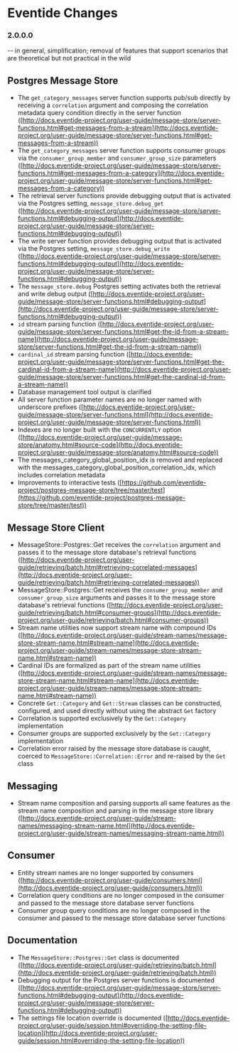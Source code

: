 # Eventide Changes

### 2.0.0.0

-- in general, simplification; removal of features that support scenarios that are theoretical but not practical in the wild


## Postgres Message Store

- The `get_category_messages` server function supports pub/sub directly by receiving a `correlation` argument and composing the correlation metadata query condition directly in the server function ([http://docs.eventide-project.org/user-guide/message-store/server-functions.html#get-messages-from-a-stream](http://docs.eventide-project.org/user-guide/message-store/server-functions.html#get-messages-from-a-stream))
- The `get_category_messages` server function supports consumer groups via the `consumer_group_member` and `consumer_group_size` parameters ([http://docs.eventide-project.org/user-guide/message-store/server-functions.html#get-messages-from-a-category](http://docs.eventide-project.org/user-guide/message-store/server-functions.html#get-messages-from-a-category))
- The retrieval server functions provide debugging output that is activated via the Postgres setting, `message_store.debug_get` ([http://docs.eventide-project.org/user-guide/message-store/server-functions.html#debugging-output](http://docs.eventide-project.org/user-guide/message-store/server-functions.html#debugging-output))
- The write server function provides debugging output that is activated via the Postgres setting, `message_store.debug_write` ([http://docs.eventide-project.org/user-guide/message-store/server-functions.html#debugging-output](http://docs.eventide-project.org/user-guide/message-store/server-functions.html#debugging-output))
- The `message_store.debug` Postgres setting activates both the retrieval and write debug output ([http://docs.eventide-project.org/user-guide/message-store/server-functions.html#debugging-output](http://docs.eventide-project.org/user-guide/message-store/server-functions.html#debugging-output))
- `id` stream parsing function ([http://docs.eventide-project.org/user-guide/message-store/server-functions.html#get-the-id-from-a-stream-name](http://docs.eventide-project.org/user-guide/message-store/server-functions.html#get-the-id-from-a-stream-name))
- `cardinal_id` stream parsing function ([http://docs.eventide-project.org/user-guide/message-store/server-functions.html#get-the-cardinal-id-from-a-stream-name](http://docs.eventide-project.org/user-guide/message-store/server-functions.html#get-the-cardinal-id-from-a-stream-name))
- Database management tool output is clarified
- All server function parameter names are no longer named with underscore prefixes ([http://docs.eventide-project.org/user-guide/message-store/server-functions.html](http://docs.eventide-project.org/user-guide/message-store/server-functions.html))
- Indexes are no longer built with the `CONCURRENTLY` option ([http://docs.eventide-project.org/user-guide/message-store/anatomy.html#source-code](http://docs.eventide-project.org/user-guide/message-store/anatomy.html#source-code))
- The messages_category_global_position_idx is removed and replaced with the messages_category_global_position_correlation_idx, which includes correlation metadata
- Improvements to interactive tests ([https://github.com/eventide-project/postgres-message-store/tree/master/test](https://github.com/eventide-project/postgres-message-store/tree/master/test))

## Message Store Client

- MessageStore::Postgres::Get receives the `correlation` argument and passes it to the message store database's retrieval functions ([http://docs.eventide-project.org/user-guide/retrieving/batch.html#retrieving-correlated-messages](http://docs.eventide-project.org/user-guide/retrieving/batch.html#retrieving-correlated-messages))
- MessageStore::Postgres::Get receives the `consumer_group_member` and `consumer_group_size` arguments and passes it to the message store database's retrieval functions ([http://docs.eventide-project.org/user-guide/retrieving/batch.html#consumer-groups](http://docs.eventide-project.org/user-guide/retrieving/batch.html#consumer-groups))
- Stream name utilities now support stream name with compound IDs ([http://docs.eventide-project.org/user-guide/stream-names/message-store-stream-name.html#stream-name](http://docs.eventide-project.org/user-guide/stream-names/message-store-stream-name.html#stream-name))
- Cardinal IDs are formalized as part of the stream name utilities ([http://docs.eventide-project.org/user-guide/stream-names/message-store-stream-name.html#stream-name](http://docs.eventide-project.org/user-guide/stream-names/message-store-stream-name.html#stream-name))
- Concrete `Get::Category` and `Get::Stream` classes can be constructed, configured, and used directly without using the abstract `Get` factory
- Correlation is supported exclusively by the `Get::Category` implementation
- Consumer groups are supported exclusively by the `Get::Category` implementation
- Correlation error raised by the message store database is caught, coerced to `MessageStore::Correlation::Error` and re-raised by the `Get` class

## Messaging

- Stream name composition and parsing supports all same features as the stream name composition and parsing in the message store library ([http://docs.eventide-project.org/user-guide/stream-names/messaging-stream-name.html](http://docs.eventide-project.org/user-guide/stream-names/messaging-stream-name.html))

## Consumer

- Entity stream names are no longer supported by consumers ([http://docs.eventide-project.org/user-guide/consumers.html](http://docs.eventide-project.org/user-guide/consumers.html))
- Correlation query conditions are no longer composed in the consumer and passed to the message store database server functions
- Consumer group query conditions are no longer composed in the consumer and passed to the message store database server functions

## Documentation

- The `MessageStore::Postgres::Get` class is documented ([http://docs.eventide-project.org/user-guide/retrieving/batch.html](http://docs.eventide-project.org/user-guide/retrieving/batch.html))
- Debugging output for the Postgres server functions is documented ([http://docs.eventide-project.org/user-guide/message-store/server-functions.html#debugging-output](http://docs.eventide-project.org/user-guide/message-store/server-functions.html#debugging-output))
- The settings file location override is documented ([http://docs.eventide-project.org/user-guide/session.html#overriding-the-setting-file-location](http://docs.eventide-project.org/user-guide/session.html#overriding-the-setting-file-location))
